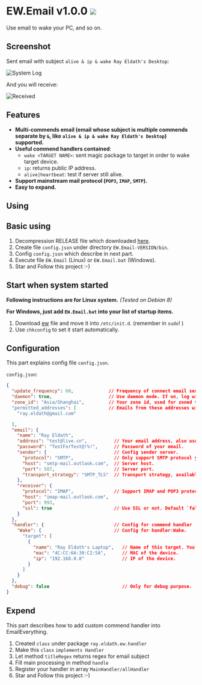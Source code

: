 # EW.Email v1.0.0 ![](https://www.gnu.org/graphics/gplv3-127x51.png)
Use email to wake your PC, and so on.

## Screenshot

Sent email with subject `alive & ip & wake Ray Eldath's Desktop`:

![System Log](https://res.cloudinary.com/ray-eldath/image/upload/v1506840970/github/ew/snipaste20171001_143721.png)

And you will receive:

![Received](https://res.cloudinary.com/ray-eldath/image/upload/v1506840971/github/ew/snipaste20171001_143936.png)

## Features
 - **Multi-commends email (email whose subject is multiple commends separate by `&`, like `alive & ip & wake Ray Eldath's Desktop`) supported.**
 - **Useful commend handlers contained**: 
   - `wake <TARGET NAME>`: sent magic package to target in order to wake target device.
   - `ip`: returns public IP address.
   - `alive|heartbeat`: test if server still alive.
 - **Support mainstream mail protocol (`POP3`, `IMAP`, `SMTP`).**
 - **Easy to expand.**

## Using

## Basic using

1. Decompression RELEASE file which downloaded [here](github.com/ProgramLeague/EmailEverything/releases/latest).
2. Create file `config.json` under directory `EW.Email-VERSION/bin`.
3. Config `config.json` which describe in next part.
4. Execute file `EW.Email` (Linux) or `EW.Email.bat` (Windows).
5. Star and Follow this project :-)
## Start when system started

**Following instructions are for Linux system.** *(Tested on Debian 8)* 

**For Windows, just add `EW.Email.bat` into your list of startup items.**

1. Download [ew](https://github.com/ProgramLeague/EW.Email/blob/master/ew) file and move it into `/etc/init.d`. (remember in `sudo`! )
2. Use `chkconfig` to set it start automatically.

## Configuration

This part explains config file `config.json`.

`config.json`:
```json
{
  "update_frequency": 60,             // Frequency of connect email server and handle email.
  "daemon": true,                     // Use daemon mode. If on, log will outputs into temp file, not stdout.
  "zone_id": "Asia/Shanghai",         // Your zone id, used for zoned time. All available values see `https://docs.oracle.com/javase/8/docs/api/java/time/ZoneId.html#SHORT_IDS`.
  "permitted_addresses": [            // Emails from these addresses will be handled.
    "ray.eldath@gmail.com"

  ],
  "email": {
    "name": "Ray Eldath",
    "address": "test@live.cn",          // Your email address, also used for login email server.
    "password": "TestForTest@!%!",      // Password of your email.
    "sender": {                         // Config sender server.
      "protocol": "SMTP",               // Only support SMTP protocol yet.
      "host": "smtp-mail.outlook.com",  // Server host.
      "port": 587,                      // Server port.
      "transport_strategy": "SMTP_TLS"  // Transport strategy, available values containes `SMTP_PLAIN` `SMTP_SSL` and `SMTP_TLS`. Default `SMTP_PLAIN`.
    },
    "receiver": {
      "protocol": "IMAP",               // Support IMAP and POP3 protocols.
      "host": "imap-mail.outlook.com",
      "port": 993,
      "ssl": true                       // Use SSL or not. Default `false`.
    }
  },
  "handler": {                          // Config for commend handler
    "Wake": {                           // Config for handler:Wake.
      "target": [
        {
          "name": "Ray Eldath's Laptop",   // Name of this target. You should wake this device with email with subject `wake Ray Eldath's Laptop`.
          "mac": "4C:CC:6A:30:C2:5A",      // MAC of the device.
          "ip": "192.168.0.8"              // IP of the device.
        }
      ]
    }
  },
  "debug": false                           // Only for debug purpose.
}
```

## Expend
This part describes how to add custom commend handler into EmailEverything.
1. Created `class` under package `ray.eldath.ew.handler`
2. Make this `class` `implements Handler`
3. Let method `titleRegex` returns regex for email subject
4. Fill main processing in method `handle`
5. Register your handler in array `MainHandler/allHandler`
6. Star and Follow this project :-)